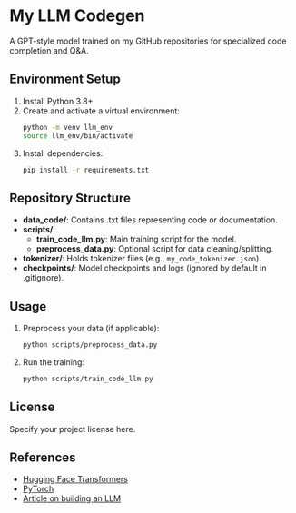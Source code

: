 
# My LLM Codegen

A GPT-style model trained on my GitHub repositories for specialized code completion and Q&A. 

## Environment Setup
1. Install Python 3.8+
2. Create and activate a virtual environment:
   ```bash
   python -m venv llm_env
   source llm_env/bin/activate
   ```
3. Install dependencies:
   ```bash
   pip install -r requirements.txt
   ```

## Repository Structure
- **data_code/**: Contains .txt files representing code or documentation.
- **scripts/**:
  - **train_code_llm.py**: Main training script for the model.
  - **preprocess_data.py**: Optional script for data cleaning/splitting.
- **tokenizer/**: Holds tokenizer files (e.g., `my_code_tokenizer.json`).
- **checkpoints/**: Model checkpoints and logs (ignored by default in .gitignore).

## Usage
1. Preprocess your data (if applicable):
   ```bash
   python scripts/preprocess_data.py
   ```
2. Run the training:
   ```bash
   python scripts/train_code_llm.py
   ```

## License
Specify your project license here.

## References
- [Hugging Face Transformers](https://github.com/huggingface/transformers)
- [PyTorch](https://pytorch.org/)
- [Article on building an LLM](link-to-your-article)
